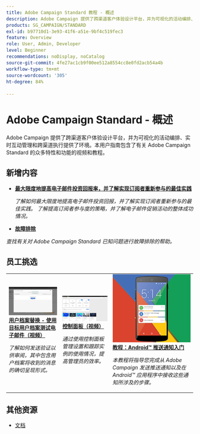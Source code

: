 ```yaml
---
title: Adobe Campaign Standard 教程 - 概述
description: Adobe Campaign 提供了跨渠道客户体验设计平台，并为可视化的活动编排、实时互动管理和跨渠道执行提供了环境。本用户指南包含了有关 Adobe Campaign Standard 的众多特性和功能的视频和教程。
products: SG_CAMPAIGN/STANDARD
exl-id: b97710d1-3e93-41f6-a51e-9bf4c519fec3
feature: Overview
role: User, Admin, Developer
level: Beginner
recommendations: noDisplay, noCatalog
source-git-commit: 4fe27ac1cb9f00ee512a8554cc8e0fd2acb54a4b
workflow-type: tm+mt
source-wordcount: '305'
ht-degree: 84%

---
```


# Adobe Campaign Standard - 概述

Adobe Campaign 提供了跨渠道客户体验设计平台，并为可视化的活动编排、实时互动管理和跨渠道执行提供了环境。本用户指南包含了有关 Adobe Campaign Standard 的众多特性和功能的视频和教程。

## 新增内容

* **[最大限度地提高电子邮件投资回报率，并了解实现订阅者重新参与的最佳实践](https://experienceleague.adobe.com/docs/campaign-learn/tutorials/strategy/campaign-maximize-email-best-practices.html)**

   *了解如何最大限度地提高电子邮件投资回报，并了解实现订阅者重新参与的最佳实践。 了解提高订阅者参与度的策略，并了解电子邮件促销活动的整体成功情况。*

* **[故障排除](https://experienceleague.adobe.com/docs/campaign-standard-learn/troubleshooting/overview.html?lang=zh-Hans)**

*查找有关对 Adobe Campaign Standard 已知问题进行故障排除的帮助。*

## 员工挑选

<table>
<tr>
  <td>
    <a href="./communication-channels/email/profile-substitution.md"> 
      <img alt="用户档案替换 - 使用目标用户档案测试电子邮件（视频）" src="./assets/substitution_tab.png"/>
    </a>
    <div>
      <a href="./communication-channels/email/profile-substitution.md">
    <strong>用户档案替换 - 使用目标用户档案测试电子邮件（视频）</strong>
    </a>
    </div>
    <p>
    <em>了解如何发送验证以供审阅，其中包含用户档案将收到的消息的确切呈现形式。</em>
    <p>
  </td>
   <td>
    <a href="https://experienceleague.adobe.com/docs/campaign-standard-learn/control-panel/control-panel-overview.html?lang=zh-Hans">
      <img alt="控制面板（视频）" src="./assets/control-panel.png" />
    </a>
    <div>
    <a href="https://experienceleague.adobe.com/docs/campaign-standard-learn/control-panel/control-panel-overview.html?lang=zh-Hans">
    <strong>控制面板（视频）</strong>
    </a>
    </div>
    <p>
    <em> 通过使用控制面板管理设置和跟踪实例的使用情况，提高管理员的效率。</em>
    <p>
  </td>
  <td>
    <a href="https://experienceleague.adobe.com/docs/campaign-standard-learn/getting-started-with-push-notifications-android/introduction.html?lang=zh-Hans">
      <img alt="教程：Android 推送通知入门" src="./assets/push-for-android.png" />
    </a>
    <div>
      <a href="https://experienceleague.adobe.com/docs/campaign-standard-learn/getting-started-with-push-notifications-android/introduction.html?lang=en">
    <strong>教程：Android™ 推送通知入门</strong>
    </a>
    </div>
    <p>
    <em>本教程将指导您完成从 Adobe Campaign 发送推送通知以及在 Android™ 应用程序中接收这些通知所涉及的步骤。 </em>
    <p>
  </td>
</tr>
</table>

## 其他资源

* [文档](https://experienceleague.adobe.com/docs/campaign-standard/using/campaign-standard-home.html?lang=zh-Hans)
